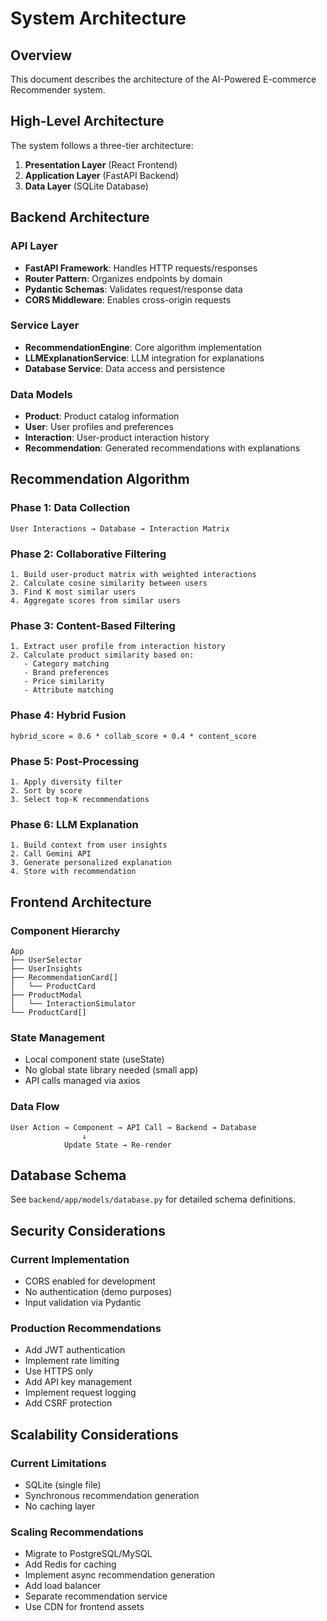 # System Architecture

## Overview
This document describes the architecture of the AI-Powered E-commerce Recommender system.

## High-Level Architecture

The system follows a three-tier architecture:
1. **Presentation Layer** (React Frontend)
2. **Application Layer** (FastAPI Backend)
3. **Data Layer** (SQLite Database)

## Backend Architecture

### API Layer
- **FastAPI Framework**: Handles HTTP requests/responses
- **Router Pattern**: Organizes endpoints by domain
- **Pydantic Schemas**: Validates request/response data
- **CORS Middleware**: Enables cross-origin requests

### Service Layer
- **RecommendationEngine**: Core algorithm implementation
- **LLMExplanationService**: LLM integration for explanations
- **Database Service**: Data access and persistence

### Data Models
- **Product**: Product catalog information
- **User**: User profiles and preferences
- **Interaction**: User-product interaction history
- **Recommendation**: Generated recommendations with explanations

## Recommendation Algorithm

### Phase 1: Data Collection
```
User Interactions → Database → Interaction Matrix
```

### Phase 2: Collaborative Filtering
```
1. Build user-product matrix with weighted interactions
2. Calculate cosine similarity between users
3. Find K most similar users
4. Aggregate scores from similar users
```

### Phase 3: Content-Based Filtering
```
1. Extract user profile from interaction history
2. Calculate product similarity based on:
   - Category matching
   - Brand preferences
   - Price similarity
   - Attribute matching
```

### Phase 4: Hybrid Fusion
```
hybrid_score = 0.6 * collab_score + 0.4 * content_score
```

### Phase 5: Post-Processing
```
1. Apply diversity filter
2. Sort by score
3. Select top-K recommendations
```

### Phase 6: LLM Explanation
```
1. Build context from user insights
2. Call Gemini API
3. Generate personalized explanation
4. Store with recommendation
```

## Frontend Architecture

### Component Hierarchy
```
App
├── UserSelector
├── UserInsights
├── RecommendationCard[]
│   └── ProductCard
├── ProductModal
│   └── InteractionSimulator
└── ProductCard[]
```

### State Management
- Local component state (useState)
- No global state library needed (small app)
- API calls managed via axios

### Data Flow
```
User Action → Component → API Call → Backend → Database
                ↓
            Update State → Re-render
```

## Database Schema

See `backend/app/models/database.py` for detailed schema definitions.

## Security Considerations

### Current Implementation
- CORS enabled for development
- No authentication (demo purposes)
- Input validation via Pydantic

### Production Recommendations
- Add JWT authentication
- Implement rate limiting
- Use HTTPS only
- Add API key management
- Implement request logging
- Add CSRF protection

## Scalability Considerations

### Current Limitations
- SQLite (single file)
- Synchronous recommendation generation
- No caching layer

### Scaling Recommendations
- Migrate to PostgreSQL/MySQL
- Add Redis for caching
- Implement async recommendation generation
- Add load balancer
- Separate recommendation service
- Use CDN for frontend assets